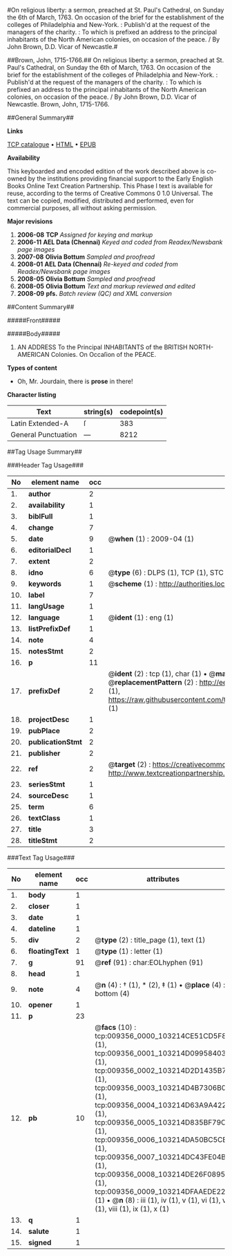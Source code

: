 #On religious liberty: a sermon, preached at St. Paul's Cathedral, on Sunday the 6th of March, 1763. On occasion of the brief for the establishment of the colleges of Philadelphia and New-York. : Publish'd at the request of the managers of the charity. : To which is prefixed an address to the principal inhabitants of the North American colonies, on occasion of the peace. / By John Brown, D.D. Vicar of Newcastle.#

##Brown, John, 1715-1766.##
On religious liberty: a sermon, preached at St. Paul's Cathedral, on Sunday the 6th of March, 1763. On occasion of the brief for the establishment of the colleges of Philadelphia and New-York. : Publish'd at the request of the managers of the charity. : To which is prefixed an address to the principal inhabitants of the North American colonies, on occasion of the peace. / By John Brown, D.D. Vicar of Newcastle.
Brown, John, 1715-1766.

##General Summary##

**Links**

[TCP catalogue](http://www.ota.ox.ac.uk/tcp/)  • 
[HTML](http://tei.it.ox.ac.uk/tcp/Texts-HTML/free/N07/N07324.html)  • 
[EPUB](http://tei.it.ox.ac.uk/tcp/Texts-EPUB/free/N07/N07324.epub)

**Availability**

This keyboarded and encoded edition of the
	       work described above is co-owned by the institutions
	       providing financial support to the Early English Books
	       Online Text Creation Partnership. This Phase I text is
	       available for reuse, according to the terms of Creative
	       Commons 0 1.0 Universal. The text can be copied,
	       modified, distributed and performed, even for
	       commercial purposes, all without asking permission.

**Major revisions**

1. __2006-08__ __TCP__ *Assigned for keying and markup*
1. __2006-11__ __AEL Data (Chennai)__ *Keyed and coded from Readex/Newsbank page images*
1. __2007-08__ __Olivia Bottum__ *Sampled and proofread*
1. __2008-01__ __AEL Data (Chennai)__ *Re-keyed and coded from Readex/Newsbank page images*
1. __2008-05__ __Olivia Bottum__ *Sampled and proofread*
1. __2008-05__ __Olivia Bottum__ *Text and markup reviewed and edited*
1. __2008-09__ __pfs.__ *Batch review (QC) and XML conversion*

##Content Summary##

#####Front#####

#####Body#####

1. AN ADDRESS To the Principal INHABITANTS of the BRITISH NORTH-AMERICAN Colonies. On Occaſion of the PEACE.

**Types of content**

  * Oh, Mr. Jourdain, there is **prose** in there!

**Character listing**


|Text|string(s)|codepoint(s)|
|---|---|---|
|Latin Extended-A|ſ|383|
|General Punctuation|—|8212|

##Tag Usage Summary##

###Header Tag Usage###

|No|element name|occ|attributes|
|---|---|---|---|
|1.|__author__|2||
|2.|__availability__|1||
|3.|__biblFull__|1||
|4.|__change__|7||
|5.|__date__|9| @__when__ (1) : 2009-04 (1)|
|6.|__editorialDecl__|1||
|7.|__extent__|2||
|8.|__idno__|6| @__type__ (6) : DLPS (1), TCP (1), STC (1), NOTIS (1), IMAGE-SET (1), EVANS-CITATION (1)|
|9.|__keywords__|1| @__scheme__ (1) : http://authorities.loc.gov/ (1)|
|10.|__label__|7||
|11.|__langUsage__|1||
|12.|__language__|1| @__ident__ (1) : eng (1)|
|13.|__listPrefixDef__|1||
|14.|__note__|4||
|15.|__notesStmt__|2||
|16.|__p__|11||
|17.|__prefixDef__|2| @__ident__ (2) : tcp (1), char (1)  •  @__matchPattern__ (2) : ([0-9\-]+):([0-9IVX]+) (1), (.+) (1)  •  @__replacementPattern__ (2) : http://eebo.chadwyck.com/downloadtiff?vid=$1&page=$2 (1), https://raw.githubusercontent.com/textcreationpartnership/Texts/master/tcpchars.xml#$1 (1)|
|18.|__projectDesc__|1||
|19.|__pubPlace__|2||
|20.|__publicationStmt__|2||
|21.|__publisher__|2||
|22.|__ref__|2| @__target__ (2) : https://creativecommons.org/publicdomain/zero/1.0/ (1), http://www.textcreationpartnership.org/docs/. (1)|
|23.|__seriesStmt__|1||
|24.|__sourceDesc__|1||
|25.|__term__|6||
|26.|__textClass__|1||
|27.|__title__|3||
|28.|__titleStmt__|2||


###Text Tag Usage###

|No|element name|occ|attributes|
|---|---|---|---|
|1.|__body__|1||
|2.|__closer__|1||
|3.|__date__|1||
|4.|__dateline__|1||
|5.|__div__|2| @__type__ (2) : title_page (1), text (1)|
|6.|__floatingText__|1| @__type__ (1) : letter (1)|
|7.|__g__|91| @__ref__ (91) : char:EOLhyphen (91)|
|8.|__head__|1||
|9.|__note__|4| @__n__ (4) : † (1), * (2), ‡ (1)  •  @__place__ (4) : bottom (4)|
|10.|__opener__|1||
|11.|__p__|23||
|12.|__pb__|10| @__facs__ (10) : tcp:009356_0000_103214CE51CD5F80 (1), tcp:009356_0001_103214D099584030 (1), tcp:009356_0002_103214D2D1435B78 (1), tcp:009356_0003_103214D4B7306B00 (1), tcp:009356_0004_103214D63A9A4220 (1), tcp:009356_0005_103214D835BF79C8 (1), tcp:009356_0006_103214DA50BC5CE0 (1), tcp:009356_0007_103214DC43FE04B8 (1), tcp:009356_0008_103214DE26F08950 (1), tcp:009356_0009_103214DFAAEDE228 (1)  •  @__n__ (8) : iii (1), iv (1), v (1), vi (1), vii (1), viii (1), ix (1), x (1)|
|13.|__q__|1||
|14.|__salute__|1||
|15.|__signed__|1||
